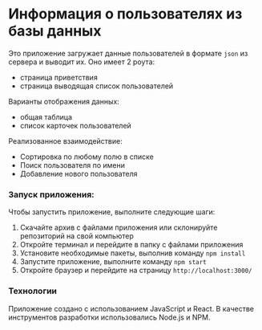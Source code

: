 # Информация о пользователях из базы данных

Это приложение загружает данные пользователей в формате `json` из сервера и выводит их. Оно имеет 2 роута:

- страница приветствия
- страница выводящая список пользователей

Варианты отображения данных:

- общая таблица
- список карточек пользователей

Реализованное взаимодействие:

- Сортировка по любому полю в списке
- Поиск пользователя по имени
- Добавление нового пользователя

### Запуск приложения:

Чтобы запустить приложение, выполните следующие шаги:

1. Скачайте архив с файлами приложения или склонируйте репозиторий на свой компьютер
2. Откройте терминал и перейдите в папку с файлами приложения
3. Установите необходимые пакеты, выполнив команду `npm install`
4. Запустите приложение, выполните команду `npm start`
5. Откройте браузер и перейдите на страницу `http://localhost:3000/`

### Технологии

Приложение создано с использованием JavaScript и React. В качестве инструментов разработки использовались Node.js и NPM.